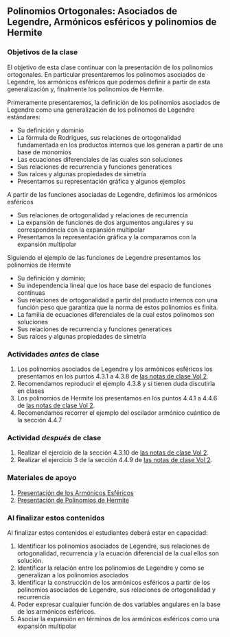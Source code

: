 ## Polinomios Ortogonales: Asociados de Legendre, Armónicos esféricos y polinomios de Hermite

### Objetivos de la clase
El objetivo de esta clase continuar con la presentación de los polinomios ortogonales. En particular presentaremos los polinomos asociados de Legendre, los armónicos esféricos que podemos definir a partir de esta generalización y, finalmente los polinomios de Hermite.

Primeramente presentaremos, la definición de los polinomios asociados de Legendre como una generalización de los polinomos de Legendre estándares:
 + Su definición y dominio
 + La fórmula de Rodrigues, sus relaciones de ortogonalidad fundamentada en los productos internos que los generan a partir de una base de monomios
 + Las ecuaciones diferenciales de las cuales son soluciones
 + Sus relaciones de recurrencia y funciones generatices
 + Sus raíces y algunas propiedades de simetría
 + Presentamos su representación gráfica y algunos ejemplos

A partir de las funciones asociadas de Legendre, definimos los armónicos esféricos
 + Sus relaciones de ortogonalidad y relaciones de recurrencia
 + La expansión de funciones de dos argumentos angulares y su correspondencia con la expansión multipolar
 + Presentamos la representación gráfica y la comparamos con la expansión multipolar

Siguiendo el ejemplo de las funciones de Legendre presentamos los polinomios de Hermite
+ Su definición y dominio;
+ Su independencia lineal que los hace base del espacio de funciones contínuas
+ Sus relaciones de ortogonalidad a partir del producto internos con una función peso que garantiza que la norma de estos polinomios es finita.
+ La familia de ecuaciones diferenciales de la cual estos polinomos son soluciones
+ Sus relaciones de recurrencia y funciones generatices
+ Sus raíces y algunas propiedades de simetría

### Actividades *antes* de clase
 1. Los polinomios asociados de Legendre y los armónicos esféricos los presentamos en los puntos 4.3.1 a 4.3.8 de [las notas de clase Vol 2](https://github.com/nunezluis/MisCursos/blob/main/MisMateriales/LibrosCapitulos/VolumenDOS.pdf).
 2. Recomendamos reproducir el ejemplo 4.3.8 y si tienen duda discutirla en clases
 3. Los polinomios de Hermite los presentamos en los puntos 4.4.1 a 4.4.6 de [las notas de clase Vol 2](https://github.com/nunezluis/MisCursos/blob/main/MisMateriales/LibrosCapitulos/VolumenDOS.pdf).
 4. Recomendamos recorrer el ejemplo del oscilador armónico cuántico de la sección 4.4.7

### Actividad *después* de clase
 1. Realizar el ejercicio de la sección 4.3.10 de [las notas de clase Vol 2](https://github.com/nunezluis/MisCursos/blob/main/MisMateriales/LibrosCapitulos/VolumenDOS.pdf).
 2. Realizar el ejercicio 3 de la sección 4.4.9 de [las notas de clase Vol 2](https://github.com/nunezluis/MisCursos/blob/main/MisMateriales/LibrosCapitulos/VolumenDOS.pdf).


### Materiales de apoyo
  1. [Presentación de los Armónicos Esféricos](https://github.com/nunezluis/MisCursos/blob/main/MisMateriales/Presentaciones/M2_23ArmonicosEsfericos.pdf)
  2. [Presentación de Polinomios de Hermite](https://github.com/nunezluis/MisCursos/blob/main/MisMateriales/Presentaciones/M2_24PolHermite.pdf)

### Al finalizar estos contenidos
Al finalizar estos contenidos el estudiantes deberá estar en capacidad:
 1. Identificar los polinomios asociados de Legendre, sus relaciones de ortogonalidad, recurrencia y la ecuación diferencial de la cual ellos son solución.
 2. Identificar la relación entre los polinomios de Legendre y como se generalizan a los polinomios asociados
 3. Identificar la construcción de los armónicos esféricos a partir de los polinomios asociados de Legendre, sus relaciones de ortogonalidad y recurrencia
 4. Poder expresar cualquier función de dos variables angulares en la base de los armónicos esféricos.
 5. Asociar la expansión en términos de los armónicos esféricos como una expansión multipolar
   
